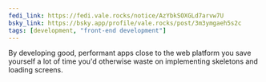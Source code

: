 ```yaml
---
fedi_link: https://fedi.vale.rocks/notice/AzYbkSOXGLd7arvw7U
bsky_link: https://bsky.app/profile/vale.rocks/post/3m3ymgaeh5s2c
tags: [development, "front-end development"]
---
```


By developing good, performant apps close to the web platform you save yourself a lot of time you'd otherwise waste on implementing skeletons and loading screens.
